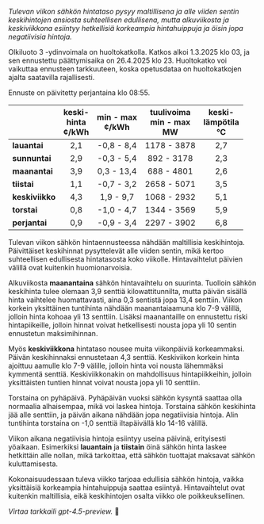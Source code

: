 *Tulevan viikon sähkön hintataso pysyy maltillisena ja alle viiden sentin keskihintojen ansiosta suhteellisen edullisena, mutta alkuviikosta ja keskiviikkona esiintyy hetkellisiä korkeampia hintahuippuja ja öisin jopa negatiivisia hintoja.*

Olkiluoto 3 -ydinvoimala on huoltokatkolla. Katkos alkoi 1.3.2025 klo 03, ja sen ennustettu päättymisaika on 26.4.2025 klo 23. Huoltokatko voi vaikuttaa ennusteen tarkkuuteen, koska opetusdataa on huoltokatkojen ajalta saatavilla rajallisesti.

Ennuste on päivitetty perjantaina klo 08:55.

|             | keski-<br>hinta<br>¢/kWh | min - max<br>¢/kWh | tuulivoima<br>min - max<br>MW | keski-<br>lämpötila<br>°C |
|:------------|:------------------------:|:------------------:|:----------------------------:|:-------------------------:|
| **lauantai**   |           2,1            |    -0,8 - 8,4     |          1178 - 3878         |            2,7            |
| **sunnuntai**  |           2,9            |    -0,3 - 5,4     |           892 - 3178         |            2,3            |
| **maanantai**  |           3,9            |     0,3 - 13,4    |           688 - 4801         |            2,6            |
| **tiistai**    |           1,1            |    -0,7 - 3,2     |          2658 - 5071         |            3,5            |
| **keskiviikko**|           4,3            |     1,9 - 9,7     |          1068 - 2932         |            5,1            |
| **torstai**    |           0,8            |    -1,0 - 4,7     |          1344 - 3569         |            5,9            |
| **perjantai**  |           0,9            |    -0,9 - 3,4     |          2297 - 3902         |            6,8            |

Tulevan viikon sähkön hintaennusteessa nähdään maltillisia keskihintoja. Päivittäiset keskihinnat pysyttelevät alle viiden sentin, mikä kertoo suhteellisen edullisesta hintatasosta koko viikolle. Hintavaihtelut päivien välillä ovat kuitenkin huomionarvoisia.

Alkuviikosta **maanantaina** sähkön hintavaihtelu on suurinta. Tuolloin sähkön keskihinta tulee olemaan 3,9 senttiä kilowattitunnilta, mutta päivän sisällä hinta vaihtelee huomattavasti, aina 0,3 sentistä jopa 13,4 senttiin. Viikon korkein yksittäinen tuntihinta nähdään maanantaiaamuna klo 7-9 välillä, jolloin hinta kohoaa yli 13 senttiin. Lisäksi maanantaille on ennustettu riski hintapiikeille, jolloin hinnat voivat hetkellisesti nousta jopa yli 10 sentin ennustetun maksimihinnan.

Myös **keskiviikkona** hintataso nousee muita viikonpäiviä korkeammaksi. Päivän keskihinnaksi ennustetaan 4,3 senttiä. Keskiviikon korkein hinta ajoittuu aamulle klo 7-9 välille, jolloin hinta voi nousta lähemmäksi kymmentä senttiä. Keskiviikkonakin on mahdollisuus hintapiikkeihin, jolloin yksittäisten tuntien hinnat voivat nousta jopa yli 10 senttiin.

Torstaina on pyhäpäivä. Pyhäpäivän vuoksi sähkön kysyntä saattaa olla normaalia alhaisempaa, mikä voi laskea hintoja. Torstaina sähkön keskihinta jää alle senttiin, ja päivän aikana nähdään jopa negatiivisia hintoja. Alin tuntihinta torstaina on -1,0 senttiä iltapäivällä klo 14-16 välillä.

Viikon aikana negatiivisia hintoja esiintyy useina päivinä, erityisesti yöaikaan. Esimerkiksi **lauantain** ja **tiistain** öinä sähkön hinta laskee hetkittäin alle nollan, mikä tarkoittaa, että sähkön tuottajat maksavat sähkön kuluttamisesta.

Kokonaisuudessaan tuleva viikko tarjoaa edullisia sähkön hintoja, vaikka yksittäisiä korkeampia hintahuippuja saattaa esiintyä. Hintavaihtelut ovat kuitenkin maltillisia, eikä keskihintojen osalta viikko ole poikkeuksellinen.

*Virtaa tarkkaili gpt-4.5-preview.* 🔌
